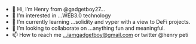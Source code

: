 - 👋 Hi, I’m Henry from @gadgetboy27...
- 👀 I’m interested in ...WEB3.0 technology
- 🌱 I’m currently learning ...solidity and vyper with a view to DeFi projects.
- 💞️ I’m looking to collaborate on ...anything fun and meaningful.
- 📫 How to reach me ...iamgadgetboy@gmail.com or twitter @henry peti

<!---
gadgetboy27/gadgetboy27 is a ✨ special ✨ repository because its `README.md` (this file) appears on your GitHub profile.
You can click the Preview link to take a look at your changes.
--->
